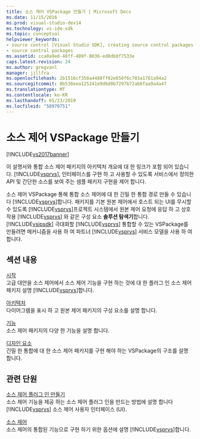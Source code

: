 ```yaml
---
title: 소스 제어 VSPackage 만들기 | Microsoft Docs
ms.date: 11/15/2016
ms.prod: visual-studio-dev14
ms.technology: vs-ide-sdk
ms.topic: conceptual
helpviewer_keywords:
- source control [Visual Studio SDK], creating source control packages
- source control packages
ms.assetid: cca0a9ed-48ff-409f-8036-ed8db0f7533e
caps.latest.revision: 24
ms.author: gregvanl
manager: jillfra
ms.openlocfilehash: 2b1516cf358a4488ff02e650f6c703a1761a94a2
ms.sourcegitcommit: 8b538eea125241e9d6d8b7297b72a66faa9a4a47
ms.translationtype: MT
ms.contentlocale: ko-KR
ms.lasthandoff: 01/23/2019
ms.locfileid: "58970751"
---
```

# <a name="creating-a-source-control-vspackage"></a>소스 제어 VSPackage 만들기
[!INCLUDE[vs2017banner](../../includes/vs2017banner.md)]

이 설명서와 통합 소스 제어 패키지의 아키텍처 개요에 대 한 링크가 포함 되어 있습니다. [!INCLUDE[vsprvs](../../includes/vsprvs-md.md)], 인터페이스를 구현 하 고 사용할 수 있도록 서비스에서 정의한 API 및 간단한 소스를 보여 주는 샘플 패키지 구현을 제어 합니다.  
  
 소스 제어 VSPackage 통해 통합 소스 제어에 대 한 긴밀 한 통합 경로 만들 수 있습니다 [!INCLUDE[vsprvs](../../includes/vsprvs-md.md)]합니다. 패키지를 기본 원본 제어에서 호스트 되는 UI를 무시할 수 있도록 [!INCLUDE[vsprvs](../../includes/vsprvs-md.md)]프로젝트 시스템에서 원본 제어 요청에 응답 하 고 상호 작용 [!INCLUDE[vsprvs](../../includes/vsprvs-md.md)] 와 같은 구성 요소 **솔루션 탐색기**합니다. [!INCLUDE[vsipsdk](../../includes/vsipsdk-md.md)] 극대화할 [!INCLUDE[vsprvs](../../includes/vsprvs-md.md)] 통합할 수 있는 VSPackage를 만들려면 메커니즘을 사용 하 여 파트너 [!INCLUDE[vsprvs](../../includes/vsprvs-md.md)] 서비스 모델을 사용 하 여 합니다.  
  
## <a name="in-this-section"></a>섹션 내용  
 [시작](../../extensibility/internals/getting-started-with-source-control-vspackages.md)  
 고급 대안을 소스 제어에서 소스 제어 기능을 구현 하는 것에 대 한 플러그 인 소스 제어 패키지 설명 [!INCLUDE[vsprvs](../../includes/vsprvs-md.md)]합니다.  
  
 [아키텍처](../../extensibility/internals/source-control-vspackage-architecture.md)  
 다이어그램을 표시 하 고 원본 제어 패키지의 구성 요소를 설명 합니다.  
  
 [기능](../../extensibility/internals/source-control-vspackage-features.md)  
 소스 제어 패키지의 다양 한 기능을 설명 합니다.  
  
 [디자인 요소](../../extensibility/internals/source-control-vspackage-design-elements.md)  
 긴밀 한 통합에 대 한 소스 제어 패키지를 구현 해야 하는 VSPackage의 구조를 설명 합니다.  
  
## <a name="related-sections"></a>관련 단원  
 [소스 제어 플러그 인 만들기](../../extensibility/internals/creating-a-source-control-plug-in.md)  
 소스 제어 기능을 제공 하는 소스 제어 플러그 인을 만드는 방법에 설명 합니다 [!INCLUDE[vsprvs](../../includes/vsprvs-md.md)] 소스 제어 사용자 인터페이스 (UI).  
  
 [소스 제어](../../extensibility/internals/source-control.md)  
 소스 제어의 통합된 기능으로 구현 하기 위한 옵션에 설명 [!INCLUDE[vsprvs](../../includes/vsprvs-md.md)]합니다.
